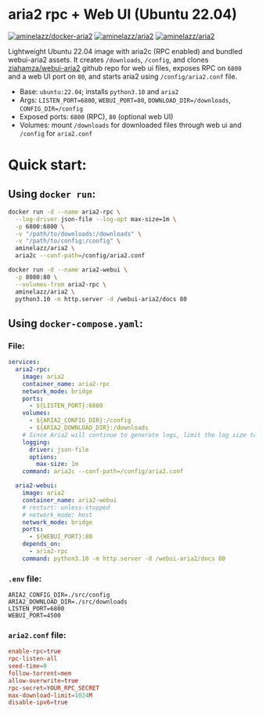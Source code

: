 # aria2 rpc + Web UI (Ubuntu 22.04)
[![aminelazz/docker-aria2](https://img.shields.io/badge/Source-Github-007EC6?style=for-the-badge&logo=github)](https://github.com/aminelazz/docker-aria2)
[![aminelazz/aria2](https://img.shields.io/badge/Version-v1.1.0-007EC6?style=for-the-badge&logo=docker)](https://hub.docker.com/r/aminelazz/aria2)
[![aminelazz/aria2](https://img.shields.io/badge/Image_Size-93.7_MB-007EC6?style=for-the-badge&logo=docker)](https://hub.docker.com/r/aminelazz/aria2)

Lightweight Ubuntu 22.04 image with aria2c (RPC enabled) and bundled webui-aria2 assets. It creates `/downloads`, `/config`, and clones [ziahamza/webui-aria2](https://github.com/ziahamza/webui-aria2) github repo for web ui files, exposes RPC on `6800` and a web UI port on `80`, and starts aria2 using `/config/aria2.conf` file.

- Base: `ubuntu:22.04`; installs `python3.10` and `aria2`
- Args: `LISTEN_PORT=6800`, `WEBUI_PORT=80`, `DOWNLOAD_DIR=/downloads`, `CONFIG_DIR=/config`
- Exposed ports: `6800` (RPC), `80` (optional web UI)
- Volumes: mount `/downloads` for downloaded files through web ui and `/config` for `aria2.conf`

# Quick start:

## Using `docker run`:

```bash
docker run -d --name aria2-rpc \
  --log-driver json-file --log-opt max-size=1m \
  -p 6800:6800 \
  -v "/path/to/downloads:/downloads" \
  -v "/path/to/config:/config" \
  aminelazz/aria2 \
  aria2c --conf-path=/config/aria2.conf
```

```bash
docker run -d --name aria2-webui \
  -p 8080:80 \
  --volumes-from aria2-rpc \
  aminelazz/aria2 \
  python3.10 -m http.server -d /webui-aria2/docs 80
```

## Using `docker-compose.yaml`:

### File:

```yaml
services:
  aria2-rpc:
    image: aria2
    container_name: aria2-rpc
    network_mode: bridge
    ports:
      - ${LISTEN_PORT}:6800
    volumes:
      - ${ARIA2_CONFIG_DIR}:/config
      - ${ARIA2_DOWNLOAD_DIR}:/downloads
    # Since Aria2 will continue to generate logs, limit the log size to 1M to prevent your hard disk from running out of space.
    logging:
      driver: json-file
      options:
        max-size: 1m
    command: aria2c --conf-path=/config/aria2.conf

  aria2-webui:
    image: aria2
    container_name: aria2-webui
    # restart: unless-stopped
    # network_mode: host
    network_mode: bridge
    ports:
      - ${WEBUI_PORT}:80
    depends_on:
      - aria2-rpc
    command: python3.10 -m http.server -d /webui-aria2/docs 80
```

### `.env` file:

```env
ARIA2_CONFIG_DIR=./src/config
ARIA2_DOWNLOAD_DIR=./src/downloads
LISTEN_PORT=6800
WEBUI_PORT=4500
```

### `aria2.conf` file:

```conf
enable-rpc=true
rpc-listen-all
seed-time=0
follow-torrent=mem
allow-overwrite=true
rpc-secret=YOUR_RPC_SECRET
max-download-limit=1024M
disable-ipv6=true
```